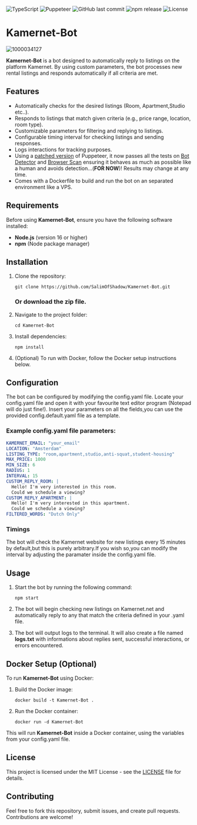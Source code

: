 ![TypeScript](https://img.shields.io/badge/TypeScript-v5.2.0-blue)  ![Puppeteer](https://img.shields.io/badge/Puppeteer-v19.0.0-blue) ![GitHub last commit](https://img.shields.io/github/last-commit/SalimOfShadow/Kamernet-Bot)  ![npm release](https://img.shields.io/npm/v/puppeteer) ![License](https://img.shields.io/github/license/SalimOfShadow/Kamernet-Bot)



# Kamernet-Bot
![1000034127](https://github.com/user-attachments/assets/04f2efde-3e21-430e-b1ad-2f33d1ea5792)

**Kamernet-Bot** is a bot designed to automatically reply to listings on the platform Kamernet. By using custom parameters, the bot processes new rental listings and responds automatically if all criteria are met.

## Features

- Automatically checks for the desired listings (Room, Apartment,Studio etc..).
- Responds to listings that match given criteria (e.g., price range, location, room type).
- Customizable parameters for filtering and replying to listings.
- Configurable timing interval for checking listings and sending responses.
- Logs interactions for tracking purposes.
- Using a [patched version](https://github.com/rebrowser/rebrowser-patches) of Puppeteer, it now passes all the tests on [Bot Detector](https://bot-detector.rebrowser.net/) and [Browser Scan](https://www.browserscan.net/bot-detection) ensuring it behaves as much as possible like a human and avoids detection...(**FOR NOW**)!
  Results may change at any time.
- Comes with a Dockerfile to build and run the bot on an separated environment like a VPS.

## Requirements

Before using **Kamernet-Bot**, ensure you have the following software installed:

- **Node.js** (version 16 or higher)
- **npm** (Node package manager)

## Installation

1.  Clone the repository:

    ```
    git clone https://github.com/SalimOfShadow/Kamernet-Bot.git
    ```

    ### Or download the **zip** file.

2.  Navigate to the project folder:

    ```
    cd Kamernet-Bot
    ```

3.  Install dependencies:

    ```
    npm install
    ```

4.  (Optional) To run with Docker, follow the Docker setup instructions below.

## Configuration

The bot can be configured by modifying the config.yaml file.
Locate your config.yaml file and open it with your favourite text editor program (Notepad will do just fine!).
Insert your parameters on all the fields,you can use the provided config.default.yaml file as a template.

### Example config.yaml file parameters:


```yaml
KAMERNET_EMAIL: "your_email"                                           # Your Kamernet username
LOCATION: "Amsterdam"                                                  # The desired location for the room (e.g., city or neighborhood)
LISTING_TYPE: "room,apartment,studio,anti-squat,student-housing"       # The type of listings you are searching for
MAX_PRICE: 1000                                                        # Maximum price you're willing to pay for rent
MIN_SIZE: 6                                                            # Minimum surface area in square meters
RADIUS: 1                                                              # Maximum radius in km from your selected location
INTERVAL: 15                                                           # Interval (in minutes) for checking new listings
CUSTOM_REPLY_ROOM: |                                                   # Custom message for a single room ad
  Hello! I'm very interested in this room.                             
  Could we schedule a viewing?
CUSTOM_REPLY_APARTMENT: |                                              # Custom message for a whole apartment ad
  Hello! I'm very interested in this apartment.                        
  Could we schedule a viewing?
FILTERED_WORDS: "Dutch Only"                                           # Blacklist for words found in the descriptions
```

### Timings

The bot will check the Kamernet website for new listings every 15 minutes by default,but this is purely arbitrary.If you wish so,you can modify the interval by adjusting the paramater inside the config.yaml file.

## Usage

1. Start the bot by running the following command:

   ```
   npm start
   ```

2. The bot will begin checking new listings on Kamernet.net and automatically reply to any that match the criteria defined in your .yaml file.

3. The bot will output logs to the terminal. It will also create a file named **logs.txt** with informations about replies sent, successful interactions, or errors encountered.

## Docker Setup (Optional)

To run **Kamernet-Bot** using Docker:

1. Build the Docker image:

   ```
   docker build -t Kamernet-Bot .
   ```

2. Run the Docker container:

   ```
   docker run -d Kamernet-Bot
   ```

This will run **Kamernet-Bot** inside a Docker container, using the variables from your config.yaml file.

## License

This project is licensed under the MIT License - see the [LICENSE](LICENSE) file for details.

## Contributing

Feel free to fork this repository, submit issues, and create pull requests. Contributions are welcome!
